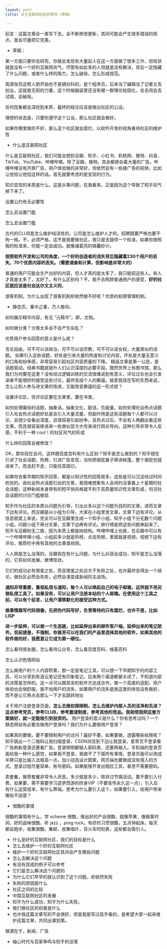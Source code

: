 ```yaml
---
layout: post
title: 关于互联网社区的思考（草稿）

---
```


前言：这篇文章会一直写下去，会不断修改更新，其间可能会产生很多错误的观点，我会尽量把它完善。

- 草稿：

某一方面只要你去研究，你就会发现有大量前人在这一方面做了很多工作，但现状就是没有一个好的互联网风气，尽管有如此多的人但就是没有解决，背后一定隐藏了什么问题，或者什么样的阻力，怎么破局，怎么形成规范。

周源张亮这帮人刚开始也不是搞社科的，是个程序员，后来当了编辑当了记者又去创业。这就是无知的力量，这个时候脑袋里还没有被一群理论给固化，会去闯会去试错，会破局。

任何现象都会深挖到本质，最终的结论应该是做出社区的公设。

理想的状态是，只要你遵守这个公设，那么社区就会做好。

如果你哪里做的不好，那么这个社区就会腐烂，以软件开发的视角看待社区的维护性

- 什么是互联网社区

什么是互联网社区，我们可能会想到豆瓣、知乎、小红书、机核网、推特、抖音、TikTok、YouTube、哔哩哔哩。除了豆瓣，推特。其余都掺杂着大量的广告。哔哩哔哩没有开屏广告，用户体验做的非常好，但依然会有一些接广告的视频，比如让他恰让他恰这样的话。首先就要考虑的是变现的行为。

知识变现的本质是什么。这是头等问题，在我看来，正是因为这个导致了知乎风气掉下来了。

设置公约有无必要性

怎么去设置门槛

怎么去设置门槛

古代的CLUB是怎么维护纯洁性的，公司是怎么维护人才的。招聘既要严格也要不拘一格。不，必须严格，这不是我要做社区，我只是去提供一个标准，如果你按照我的标准来，你就一定会成功。就像诸葛亮的锦囊妙计。

**按照软件开发和公司的角度，一个好的创造者的流失背后隐藏着230个用户的丢失，70个优质内容的丢失。（需要调查和计算，但影响是非常大的）**

普通的用户可能会生产出好的内容，但人才真的是太多了，我只能招这些人。和人才真是太多了，太好了。有什么区别吗？不，我不去照顾普通用户的感受，**好的社区就应该是社会达尔文主义的**。

游客机制。为什么出现了游客机制却依然做不好呢？优质的权限管理机制。

- 静态页，重中之重，万人敬仰。

如何展示精华内容，有无 “元精华”。即，文档。

如何做分类？分类太多会不会产生杂乱？

优质用户参与回答的意义是什么呢？

言论自由，可不可以谈政治，可不可以谈宗教，可不可以谈女权，大量类似的话题。 如果引入这些话题，好处是引来大量的热度和讨论内容，坏处是大量无意义的口角和纷争感，非常容易引起社区内容质量的下降。 精品文章是第一公民，是话题驱动。经典书籍是提升人们认识深度的必要手段。既然世界上有图书馆，那么我们为何要在这里？没有经过逻辑训练的交流很难说到有意义，评论过长也会引发读者不能很好的接受这些讨论，最终变成个人的撕逼。就拿我现在写的东西来说，怎么让别人参与进文章的改进，又能改变撕逼的这一形式呢？

设置评论区，但评论区要在文章里，要在书里。

如何处理庸俗的话题，抽象话，抽象文化，脏话，负能量。如何处理社会热点话题 引入社会热点话题好处是会引入大量流量，但副作用是这些话题每个人都可以讨论，且很少会看出深度，且很容易引起纷争，且热点过后，不会有人再翻出看这些文章。而且很容易掺进来一些类似官方大号来进行舆论导向。这种引导非常令人反感，不利于一种 cool！的社区风气的形成

什么样的回答会被修改？

OK，那你现在会问，这样跟百度百科有什么区别？知乎是怎么做到的？知乎错在引进了社会话题，热榜，引进广告变现，当你把骆驼鼻子牵进帐篷，整个骆驼也就进来了。而且赶不走，只能任其腐烂。

如果你去看早期的知乎回答，都是以知识性的回答居多，这些是可以沉淀经过时间检验的。由社会热点话题引出的文章，我很难想象有人会闲的没事看上个星期的社会话题，这种新闻本身带有的短平快风格就不利于高质量知识性文章形成，何况社会话题的讨论门槛极低

知乎作为社区的本质以问题为引导，引出众多以这个问题为目的的文章，进而文章下边有评论。而豆瓣是以小组为引导，大家在小组里发文章，文章下边有评论。从信息密度上来说，完全可以在豆瓣里生成一个知乎小组，知乎小组下分无数个问题小组，问题小组下再分文章，文章下边再有评论。排行榜是把这些问题串起来了。知乎与豆瓣别无二致，因为本质上都是树结构。哔哩哔哩上也是，在豆瓣中可以有一个哔哩哔哩小组，小组前多少就是热榜，点击热榜，里面就是视频，视频下边有评论，推荐栏中再有其他的文章或视频。

人人网是怎么没落的，豆瓣现在有什么问题，为什么抖音会成功，知乎是怎么没落的，它将如何发展，微博现状。

它们的成功必有借鉴之处，而且借鉴之处远大于失败之处，也许最终会得出一个结论，做社区必然会失败，必然会演变成新闻的主战场。

**通知非常重要，重视私信与通知，每个人可以唤起自己的电子邮箱，这样就不用另做私信工具了。如果没有，可以让用户注册本站的个人邮箱。在使用这个工具之前，可以有个前言，让用户潜移默化的接受这种方式。**

**做事情跟写代码很像，先把伪代码写好，负责等待的只有腐烂，也许不是，比如 LISP**

**进一步延伸，可以做一个生态链，比如延伸出来的邮件客户端，延伸出来的笔记软件。但前提是，不强制，你甚至可以在我们的产品里选择其他的软件，如果其他的软件做的好，我愿意让它成为第一顺位。**

怎么看待朋友圈，怎么看待公众号，怎么看百度百科，维基百科

怎么认识色情网站

怎么做用户的个人内容积累，那一定是笔记工具，可以想一下早期知乎的内容工具，可以分享到有道云笔记还有印象笔记，后来两个渠道都被关闭了，不知道内部的决策是怎样的。这一点可以跟其余的软件方达成合作，做一个高度的适配，用户体验也会很舒服，我不怕用户的流失，如果用户的流失是我这里的体验没有做好，而不是让它再点击那么一下才去跳转地址

关于用户注册登录页面，**怎么去做权限限制，怎么去维护内部人员的洁净和先进？这点参考党员，参考CLUB，参考邀请制度，参考其他的竞品。我相信我把这套方案做好，就一定能吸引到投资的。** 用户登录的意义是什么？你有思考过吗？一个静态网站有必要去做用户登录吗？我们为什么要做用户登录？

如果真的要做，要不要限制用户的访问？最好不要，如果要做，透露哪些权限呢？知乎跳出一个二维码让我扫描登录，CSDN浏览到下边让我登录，爱奇艺不登录看广告刷新登录还要看广告。登录明明都输入密码里，还要再输入。手机端的登录页面给我一种什么感觉，如果我不登录，我做不了下面所有事情，登录页面可以改成半屏只是比输入法框高一点，加小动态设计图案，网页端也要做成没有侵入的方式。登录过程尽量简单，账号密码。如果能够开发出相应工具，甚至不需要密码。

卖套餐，推荐套餐非常令人厌恶。多少就是多少，除非过节搞活动。要不要引入付费，如果要，需不需要学习造梦西游的终身VIP（不要宣传永久这一点），引入后有什么运营成本，有什么弊端。思考为什么要引入这个，如果要引入，给用户带来哪些不适感？

- 很酷的事情

很酷的事情有什么，学 scheme 很酷，做出好的产品很酷，就像苹果，像极客时间。好的品味很酷，听 jazz ，prog rock。有好的习惯很酷，五点钟起床，每天都会跑步。收集很酷，集邮，收集唱片，背火车时刻表，这些都会吸引人。

- 什么是好的互联网社区，我们的目标是什么
- 怎么去维护一个好的互联网社区
- 维护一个好的互联网社区其间会产生哪些问题
- 怎么去解决这个问题
- 有没有现成的例子可以参考
- 它们是怎么解决这个问题的
- 为什么它们早早的就认识到了这个问题，却依然失败
- 失败的原因是什么
- 社区之间的比较
- 中国互联网社区的发展
- 知乎为什么成功，知乎为什么失败。
- 我们做社区的初衷是什么
- 也许我这篇文章写的不会很好，但是我是写过高手看的，是希望大家一起来维护这篇文章，共同出谋划策。

根源在于，新闻，广告

- 轴心时代与百家争鸣与知乎的没落
